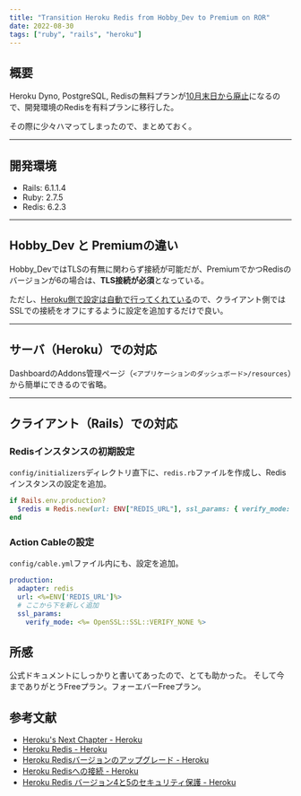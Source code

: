 ```yaml
---
title: "Transition Heroku Redis from Hobby_Dev to Premium on ROR"
date: 2022-08-30
tags: ["ruby", "rails", "heroku"]
---
```

## 概要
Heroku Dyno, PostgreSQL, Redisの無料プランが[10月末日から廃止](https://blog.heroku.com/next-chapter#focus-on-mission-critical)になるので、開発環境のRedisを有料プランに移行した。

その際に少々ハマってしまったので、まとめておく。

---
## 開発環境
- Rails: 6.1.1.4
- Ruby: 2.7.5
- Redis: 6.2.3

---
## Hobby_Dev と Premiumの違い
Hobby_DevではTLSの有無に関わらず接続が可能だが、PremiumでかつRedisのバージョンが6の場合は、**TLS接続が必須**となっている。

ただし、[Heroku側で設定は自動で行ってくれている](https://devcenter.heroku.com/articles/securing-heroku-redis#stunnel-overview)ので、クライアント側ではSSLでの接続をオフにするように設定を追加するだけで良い。

---
## サーバ（Heroku）での対応
DashboardのAddons管理ページ（`<アプリケーションのダッシュボード>/resources`）から簡単にできるので省略。

---
## クライアント（Rails）での対応
### Redisインスタンスの初期設定
`config/initializers`ディレクトリ直下に、`redis.rb`ファイルを作成し、Redisインスタンスの設定を追加。
```ruby
if Rails.env.production?
  $redis = Redis.new(url: ENV["REDIS_URL"], ssl_params: { verify_mode: OpenSSL::SSL::VERIFY_NONE })
end
```

### Action Cableの設定
`config/cable.yml`ファイル内にも、設定を追加。
```yml
production:
  adapter: redis
  url: <%=ENV['REDIS_URL']%>
  # ここから下を新しく追加
  ssl_params:
    verify_mode: <%= OpenSSL::SSL::VERIFY_NONE %>
```

## 所感
公式ドキュメントにしっかりと書いてあったので、とても助かった。
そして今までありがとうFreeプラン。フォーエバーFreeプラン。


## 参考文献
- [Heroku's Next Chapter - Heroku](https://blog.heroku.com/next-chapter)
- [Heroku Redis - Heroku](https://devcenter.heroku.com/ja/articles/heroku-redis)
- [Heroku Redisバージョンのアップグレード - Heroku](https://devcenter.heroku.com/ja/articles/heroku-redis-version-upgrade)
- [Heroku Redisへの接続 - Heroku](https://devcenter.heroku.com/ja/articles/connecting-heroku-redis)
- [Heroku Redis バージョン4と5のセキュリティ保護 - Heroku](https://devcenter.heroku.com/ja/articles/securing-heroku-redis)